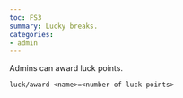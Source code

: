 ```yaml
---
toc: FS3
summary: Lucky breaks.
categories:
- admin
---
```

Admins can award luck points.

`luck/award <name>=<number of luck points>`
